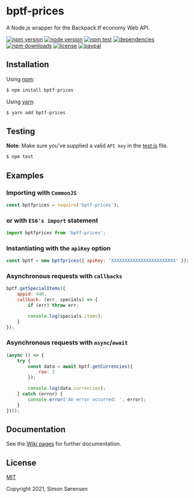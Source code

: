 # bptf-prices
A Node.js wrapper for the Backpack.tf economy Web API. 

[![npm version](https://img.shields.io/npm/v/bptf-prices.svg)](https://npmjs.com/package/bptf-prices)
[![node version](https://img.shields.io/node/v/bptf-prices)](https://nodejs.org/en/about/releases/)
[![npm test](https://img.shields.io/github/workflow/status/SnaBe/node-bptf-prices/Node.js%20%7C%20Ubuntu?logo=github)](https://github.com/SnaBe/node-bptf-prices/actions/workflows/test.yml)
[![dependencies](https://img.shields.io/librariesio/release/npm/bptf-prices)](https://www.npmjs.com/package/bptf-prices)
[![npm downloads](https://img.shields.io/npm/dm/bptf-prices.svg)](https://npmjs.com/package/bptf-prices)
[![license](https://img.shields.io/npm/l/bptf-prices.svg)](https://github.com/SnaBe/node-bptf-prices/blob/master/LICENSE)
[![paypal](https://img.shields.io/badge/paypal-donate-yellow.svg)](https://www.paypal.me/snabe)

## Installation

Using [npm](https://www.npmjs.com/package/bptf-prices):

```bash
$ npm install bptf-prices
```

Using [yarn](https://yarnpkg.com/package/bptf-prices):

```bash
$ yarn add bptf-prices
```

## Testing

**Note**: Make sure you've supplied a valid `API key` in the [test.js](https://github.com/SnaBe/node-bptf-prices/blob/main/test/test.js) file. 

```bash
$ npm test
```

## Examples

### Importing with `CommonJS`

```js
const bptfprices = require('bptf-prices');
```

### or with `ES6's import` statement

```js
import bptfprices from 'bptf-prices';
```

### Instantiating with the `apiKey` option
```js
const bptf = new bptfprices({ apiKey: 'XXXXXXXXXXXXXXXXXXXXXXXX' });
```

### Asynchronous requests with `callbacks`

```js
bptf.getSpecialItems({
    appid: 440,
    callback: (err, specials) => {
        if (err) throw err;

        console.log(specials.items);
    }
});
```

### Asynchronous requests with `async`/`await`

```js
(async () => {
    try {
        const data = await bptf.getCurrencies({ 
            raw: 2 
        });

        console.log(data.currencies);
    } catch (error) {
        console.error('An error occurred: ', error);
    }
})();
```

## Documentation

See the [Wiki pages](https://github.com/SnaBe/node-bptf-prices/wiki) for further documentation.

## License

[MIT](LICENSE)

Copyright 2021, Simon Sørensen
